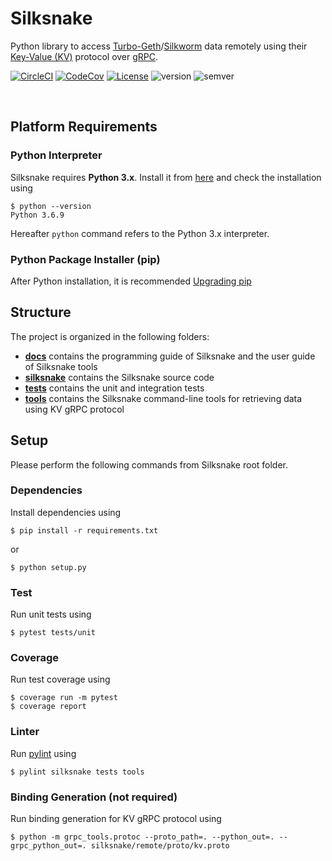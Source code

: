 # Silksnake

Python library to access [Turbo-Geth](https://github.com/ledgerwatch/turbo-geth)/[Silkworm](https://github.com/torquem-ch/silkworm) data remotely using their [Key-Value (KV)](./silksnake/remote/proto/kv.proto) protocol over [gRPC](https://grpc.io/).

[![CircleCI](https://circleci.com/gh/torquem-ch/silksnake.svg?style=shield)](https://circleci.com/gh/torquem-ch/silksnake)
[![CodeCov](https://codecov.io/gh/torquem-ch/silksnake/branch/master/graph/badge.svg)](https://codecov.io/gh/torquem-ch/silksnake)
[![License](https://img.shields.io/github/license/torquem-ch/silksnake?color=important)](https://img.shields.io/github/license/torquem-ch/silksnake)
![version](https://img.shields.io/github/v/release/torquem-ch/silksnake?sort=semver)
![semver](https://img.shields.io/badge/semver-2.0.0-blue)

<br>

## Platform Requirements

### Python Interpreter
Silksnake requires __Python 3.x__. Install it from [here](https://www.python.org/downloads/) and check the installation using

```shell-session
$ python --version
Python 3.6.9
```

Hereafter `python` command refers to the Python 3.x interpreter.

### Python Package Installer (pip)
After Python installation, it is recommended [Upgrading pip](https://pip.pypa.io/en/stable/installing/#upgrading-pip)


## Structure
The project is organized in the following folders:
- [__docs__](./docs) contains the programming guide of Silksnake and the user guide of Silksnake tools
- [__silksnake__](./silksnake) contains the Silksnake source code
- [__tests__](./tests) contains the unit and integration tests
- [__tools__](./tools) contains the Silksnake command-line tools for retrieving data using KV gRPC protocol


## Setup
Please perform the following commands from Silksnake root folder.

### Dependencies
Install dependencies using

```shell-session
$ pip install -r requirements.txt
```

or

```shell-session
$ python setup.py
```

### Test
Run unit tests using

```shell-session
$ pytest tests/unit
```

### Coverage
Run test coverage using

```shell-session
$ coverage run -m pytest
$ coverage report
```

### Linter
Run [pylint](https://www.pylint.org/) using

```shell-session
$ pylint silksnake tests tools
```

### Binding Generation (not required)
Run binding generation for KV gRPC protocol using

```shell-session
$ python -m grpc_tools.protoc --proto_path=. --python_out=. --grpc_python_out=. silksnake/remote/proto/kv.proto
```
